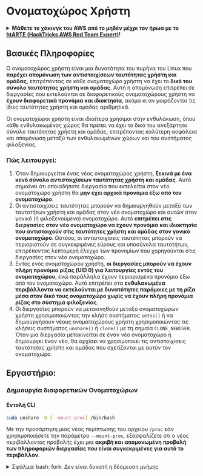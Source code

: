 # Ονοματοχώρος Χρήστη

<details>

<summary><strong>Μάθετε το χάκινγκ του AWS από το μηδέν μέχρι τον ήρωα με το</strong> <a href="https://training.hacktricks.xyz/courses/arte"><strong>htARTE (HackTricks AWS Red Team Expert)</strong></a><strong>!</strong></summary>

Άλλοι τρόποι για να υποστηρίξετε το HackTricks:

* Εάν θέλετε να δείτε την **εταιρεία σας να διαφημίζεται στο HackTricks** ή να **κατεβάσετε το HackTricks σε μορφή PDF** ελέγξτε τα [**ΣΧΕΔΙΑ ΣΥΝΔΡΟΜΗΣ**](https://github.com/sponsors/carlospolop)!
* Αποκτήστε το [**επίσημο PEASS & HackTricks swag**](https://peass.creator-spring.com)
* Ανακαλύψτε [**The PEASS Family**](https://opensea.io/collection/the-peass-family), τη συλλογή μας από αποκλειστικά [**NFTs**](https://opensea.io/collection/the-peass-family)
* **Εγγραφείτε στη** 💬 [**ομάδα Discord**](https://discord.gg/hRep4RUj7f) ή στη [**ομάδα telegram**](https://t.me/peass) ή **ακολουθήστε** μας στο **Twitter** 🐦 [**@carlospolopm**](https://twitter.com/hacktricks_live)**.**
* **Μοιραστείτε τα χάκινγκ κόλπα σας υποβάλλοντας PRs στα** [**HackTricks**](https://github.com/carlospolop/hacktricks) και [**HackTricks Cloud**](https://github.com/carlospolop/hacktricks-cloud) αποθετήρια του github.

</details>

## Βασικές Πληροφορίες

Ο ονοματοχώρος χρήστη είναι μια δυνατότητα του πυρήνα του Linux που **παρέχει απομόνωση των αντιστοιχίσεων ταυτότητας χρήστη και ομάδας**, επιτρέποντας σε κάθε ονοματοχώρο χρήστη να έχει το **δικό του σύνολο ταυτότητας χρήστη και ομάδας**. Αυτή η απομόνωση επιτρέπει σε διεργασίες που εκτελούνται σε διαφορετικούς ονοματοχώρους χρήστη να **έχουν διαφορετικά προνόμια και ιδιοκτησία**, ακόμα κι αν μοιράζονται τις ίδιες ταυτότητες χρήστη και ομάδας αριθμητικά.

Οι ονοματοχώροι χρήστη είναι ιδιαίτερα χρήσιμοι στην ενθυλάκωση, όπου κάθε ενθυλακωμένος χώρος θα πρέπει να έχει το δικό του ανεξάρτητο σύνολο ταυτότητας χρήστη και ομάδας, επιτρέποντας καλύτερη ασφάλεια και απομόνωση μεταξύ των ενθυλακωμένων χώρων και του συστήματος φιλοξενίας.

### Πώς λειτουργεί:

1. Όταν δημιουργείται ένας νέος ονοματοχώρος χρήστη, **ξεκινά με ένα κενό σύνολο αντιστοιχίσεων ταυτότητας χρήστη και ομάδας**. Αυτό σημαίνει ότι οποιαδήποτε διεργασία που εκτελείται στον νέο ονοματοχώρο χρήστη θα **μην έχει αρχικά προνόμια έξω από τον ονοματοχώρο**.
2. Οι αντιστοιχίσεις ταυτότητας μπορούν να δημιουργηθούν μεταξύ των ταυτοτήτων χρήστη και ομάδας στον νέο ονοματοχώρο και αυτών στον γονικό (ή φιλοξενούμενο) ονοματοχώρο. Αυτό **επιτρέπει στις διεργασίες στον νέο ονοματοχώρο να έχουν προνόμια και ιδιοκτησία που αντιστοιχούν στις ταυτότητες χρήστη και ομάδας στον γονικό ονοματοχώρο**. Ωστόσο, οι αντιστοιχίσεις ταυτότητας μπορούν να περιοριστούν σε συγκεκριμένες εύρους και υποσύνολα ταυτοτήτων, επιτρέποντας λεπτομερή έλεγχο των προνομίων που χορηγούνται στις διεργασίες στον νέο ονοματοχώρο.
3. Εντός ενός ονοματοχώρου χρήστη, **οι διεργασίες μπορούν να έχουν πλήρη προνόμια ρίζας (UID 0) για λειτουργίες εντός του ονοματοχώρου**, ενώ παράλληλα έχουν περιορισμένα προνόμια έξω από τον ονοματοχώρο. Αυτό επιτρέπει στα **ενθυλακωμένα περιβάλλοντα να εκτελούνται με δυνατότητες παρόμοιες με τη ρίζα μέσα στον δικό τους ονοματοχώρο χωρίς να έχουν πλήρη προνόμια ρίζας στο σύστημα φιλοξενίας**.
4. Οι διεργασίες μπορούν να μετακινηθούν μεταξύ ονοματοχώρων χρήστη χρησιμοποιώντας την κλήση συστήματος `setns()` ή να δημιουργήσουν νέους ονοματοχώρους χρήστη χρησιμοποιώντας τις κλήσεις συστήματος `unshare()` ή `clone()` με τη σημαία `CLONE_NEWUSER`. Όταν μια διεργασία μετακινείται σε έναν νέο ονοματοχώρο ή δημιουργεί έναν νέο, θα αρχίσει να χρησιμοποιεί τις αντιστοιχίσεις ταυτότητας χρήστη και ομάδας που σχετίζονται με αυτόν τον ονοματοχώρο.

## Εργαστήριο:

### Δημιουργία διαφορετικών Ονοματοχώρων

#### Εντολή CLI
```bash
sudo unshare -U [--mount-proc] /bin/bash
```
Με την προσάρτηση μιας νέας περίπτωσης του αρχείου `/proc` εάν χρησιμοποιήσετε την παράμετρο `--mount-proc`, εξασφαλίζετε ότι ο νέος περιβάλλοντος προβολής έχει μια **ακριβή και απομονωμένη προβολή των πληροφοριών διεργασίας που είναι συγκεκριμένες για αυτό το περιβάλλον**.

<details>

<summary>Σφάλμα: bash: fork: Δεν είναι δυνατή η δέσμευση μνήμης</summary>

Όταν το `unshare` εκτελείται χωρίς την επιλογή `-f`, συναντάται ένα σφάλμα λόγω του τρόπου με τον οποίο το Linux χειρίζεται τα νέα PID (Process ID) namespaces. Τα κύρια στοιχεία και η λύση παρουσιάζονται παρακάτω:

1. **Εξήγηση του προβλήματος**:
- Ο πυρήνας του Linux επιτρέπει σε μια διεργασία να δημιουργήσει νέα namespaces χρησιμοποιώντας την κλήση συστήματος `unshare`. Ωστόσο, η διεργασία που προκαλεί τη δημιουργία ενός νέου PID namespace (αναφέρεται ως "διεργασία unshare") δεν εισέρχεται στο νέο namespace, μόνο οι παιδικές διεργασίες της.
- Η εκτέλεση της εντολής `%unshare -p /bin/bash%` ξεκινά το `/bin/bash` στην ίδια διεργασία με το `unshare`. Ως αποτέλεσμα, το `/bin/bash` και οι παιδικές διεργασίες του βρίσκονται στο αρχικό PID namespace.
- Η πρώτη παιδική διεργασία του `/bin/bash` στο νέο namespace γίνεται PID 1. Όταν αυτή η διεργασία τερματίζει, ενεργοποιείται η εκκαθάριση του namespace αν δεν υπάρχουν άλλες διεργασίες, καθώς το PID 1 έχει τον ειδικό ρόλο της υιοθέτησης ορφανών διεργασιών. Ο πυρήνας του Linux θα απενεργοποιήσει στη συνέχεια την εκχώρηση PID σε αυτό το namespace.

2. **Συνέπεια**:
- Η έξοδος του PID 1 σε ένα νέο namespace οδηγεί στην απενεργοποίηση της σημαίας `PIDNS_HASH_ADDING`. Αυτό έχει ως αποτέλεσμα την αποτυχία της συνάρτησης `alloc_pid` να δεσμεύσει ένα νέο PID κατά τη δημιουργία μιας νέας διεργασίας, παράγοντας το σφάλμα "Cannot allocate memory".

3. **Λύση**:
- Το πρόβλημα μπορεί να επιλυθεί χρησιμοποιώντας την επιλογή `-f` με το `unshare`. Αυτή η επιλογή κάνει το `unshare` να δημιουργήσει ένα νέο διεργασία μετά τη δημιουργία του νέου PID namespace.
- Εκτελώντας `%unshare -fp /bin/bash%` εξασφαλίζεται ότι η εντολή `unshare` ίδια γίνεται PID 1 στο νέο namespace. Το `/bin/bash` και οι παιδικές διεργασίες του περιορίζονται στο νέο αυτό namespace, αποτρέποντας την πρόωρη έξοδο του PID 1 και επιτρέποντας την κανονική εκχώρηση PID.

Εξασφαλίζοντας ότι το `unshare` εκτελείται με τη σημαία `-f`, το νέο PID namespace διατηρείται σωστά, επιτρέποντας στο `/bin/bash` και στις υποδιεργασίες του να λειτουργούν χωρίς να αντιμετωπίζουν το σφάλμα δέσμευσης μνήμης.
```bash
docker run -ti --name ubuntu1 -v /usr:/ubuntu1 ubuntu bash
```
Για να χρησιμοποιήσετε το user namespace, ο δαίμονας του Docker πρέπει να ξεκινήσει με την επιλογή **`--userns-remap=default`** (Στο Ubuntu 14.04, αυτό μπορεί να γίνει τροποποιώντας το αρχείο `/etc/default/docker` και στη συνέχεια εκτελώντας `sudo service docker restart`)

### &#x20;Ελέγξτε σε ποιο namespace βρίσκεται η διεργασία σας
```bash
ls -l /proc/self/ns/user
lrwxrwxrwx 1 root root 0 Apr  4 20:57 /proc/self/ns/user -> 'user:[4026531837]'
```
Είναι δυνατόν να ελέγξετε τον χάρτη χρήστη από το container του Docker με την εντολή:
```bash
cat /proc/self/uid_map
0          0 4294967295  --> Root is root in host
0     231072      65536  --> Root is 231072 userid in host
```
Ή από τον κεντρικό υπολογιστή με:
```bash
cat /proc/<pid>/uid_map
```
### Βρείτε όλους τους χώρους ονομάτων χρηστών

{% code overflow="wrap" %}
```bash
sudo find /proc -maxdepth 3 -type l -name user -exec readlink {} \; 2>/dev/null | sort -u
# Find the processes with an specific namespace
sudo find /proc -maxdepth 3 -type l -name user -exec ls -l  {} \; 2>/dev/null | grep <ns-number>
```
{% endcode %}

### Εισέλθετε μέσα σε ένα χώρο ονομάτων χρήστη

To enter inside a User namespace, follow these steps:

1. Ανοίξτε ένα τερματικό και εκτελέστε την εντολή `unshare -r bash`. Αυτή η εντολή θα δημιουργήσει ένα νέο χώρο ονομάτων χρήστη και θα εκτελέσει ένα νέο αντίγραφο του τερματικού shell μέσα σε αυτόν.

2. Τώρα είστε μέσα στον νέο χώρο ονομάτων χρήστη. Μπορείτε να εκτελέσετε εντολές με τα δικαιώματα του χρήστη που ανήκει σε αυτόν τον χώρο ονομάτων.

3. Για να επιστρέψετε στον αρχικό χώρο ονομάτων χρήστη, απλά εκτελέστε την εντολή `exit`.

Με αυτόν τον τρόπο, μπορείτε να εξερευνήσετε και να εκτελέσετε εντολές με διαφορετικά δικαιώματα χρήστη, εντός ενός απομονωμένου χώρου ονομάτων.
```bash
nsenter -U TARGET_PID --pid /bin/bash
```
Επίσης, μπορείτε να **εισέλθετε μόνο σε ένα άλλο namespace διεργασίας αν είστε root**. Και **δεν μπορείτε** να **εισέλθετε** σε άλλο namespace **χωρίς έναν δείκτη** που να δείχνει σε αυτό (όπως `/proc/self/ns/user`).

### Δημιουργία νέου User namespace (με αντιστοιχίσεις)

{% code overflow="wrap" %}
```bash
unshare -U [--map-user=<uid>|<name>] [--map-group=<gid>|<name>] [--map-root-user] [--map-current-user]
```
{% endcode %}
```bash
# Container
sudo unshare -U /bin/bash
nobody@ip-172-31-28-169:/home/ubuntu$ #Check how the user is nobody

# From the host
ps -ef | grep bash # The user inside the host is still root, not nobody
root       27756   27755  0 21:11 pts/10   00:00:00 /bin/bash
```
### Ανάκτηση Δυνατοτήτων

Στην περίπτωση των user namespaces, **όταν δημιουργείται ένα νέο user namespace, η διεργασία που εισέρχεται στο namespace αυτό αποκτά ένα πλήρες σύνολο δυνατοτήτων μέσα σε αυτό το namespace**. Αυτές οι δυνατότητες επιτρέπουν στη διεργασία να εκτελεί προνομιούχες λειτουργίες, όπως **προσάρτηση** **αρχείων συστήματος**, δημιουργία συσκευών ή αλλαγή κυριότητας αρχείων, αλλά **μόνο μέσα στο πλαίσιο του user namespace της**.

Για παράδειγμα, όταν έχετε τη δυνατότητα `CAP_SYS_ADMIN` μέσα σε ένα user namespace, μπορείτε να εκτελέσετε λειτουργίες που συνήθως απαιτούν αυτή τη δυνατότητα, όπως η προσάρτηση αρχείων συστήματος, αλλά μόνο μέσα στο πλαίσιο του user namespace σας. Οι λειτουργίες που εκτελείτε με αυτή τη δυνατότητα δεν θα επηρεάσουν το σύστημα του κεντρικού υπολογιστή ή άλλα namespaces.

{% hint style="warning" %}
Επομένως, ακόμα κι αν η απόκτηση μιας νέας διεργασίας μέσα σε ένα νέο User namespace **θα σας δώσει όλες τις δυνατότητες πίσω** (CapEff: 000001ffffffffff), στην πραγματικότητα μπορείτε **να χρησιμοποιήσετε μόνο αυτές που σχετίζονται με το namespace** (π.χ. προσάρτηση) αλλά όχι όλες. Έτσι, αυτό καθαυτό δεν είναι αρκετό για να δραπετεύσετε από ένα Docker container.
{% endhint %}
```bash
# There are the syscalls that are filtered after changing User namespace with:
unshare -UmCpf  bash

Probando: 0x067 . . . Error
Probando: 0x070 . . . Error
Probando: 0x074 . . . Error
Probando: 0x09b . . . Error
Probando: 0x0a3 . . . Error
Probando: 0x0a4 . . . Error
Probando: 0x0a7 . . . Error
Probando: 0x0a8 . . . Error
Probando: 0x0aa . . . Error
Probando: 0x0ab . . . Error
Probando: 0x0af . . . Error
Probando: 0x0b0 . . . Error
Probando: 0x0f6 . . . Error
Probando: 0x12c . . . Error
Probando: 0x130 . . . Error
Probando: 0x139 . . . Error
Probando: 0x140 . . . Error
Probando: 0x141 . . . Error
Probando: 0x143 . . . Error
```
## Αναφορές
* [https://stackoverflow.com/questions/44666700/unshare-pid-bin-bash-fork-cannot-allocate-memory](https://stackoverflow.com/questions/44666700/unshare-pid-bin-bash-fork-cannot-allocate-memory)

<details>

<summary><strong>Μάθετε το χάκινγκ του AWS από το μηδέν μέχρι τον ήρωα με το</strong> <a href="https://training.hacktricks.xyz/courses/arte"><strong>htARTE (HackTricks AWS Red Team Expert)</strong></a><strong>!</strong></summary>

Άλλοι τρόποι για να υποστηρίξετε το HackTricks:

* Εάν θέλετε να δείτε την **εταιρεία σας να διαφημίζεται στο HackTricks** ή να **κατεβάσετε το HackTricks σε μορφή PDF** ελέγξτε τα [**ΣΧΕΔΙΑ ΣΥΝΔΡΟΜΗΣ**](https://github.com/sponsors/carlospolop)!
* Αποκτήστε το [**επίσημο PEASS & HackTricks swag**](https://peass.creator-spring.com)
* Ανακαλύψτε [**την Οικογένεια PEASS**](https://opensea.io/collection/the-peass-family), τη συλλογή μας από αποκλειστικά [**NFTs**](https://opensea.io/collection/the-peass-family)
* **Εγγραφείτε στη** 💬 [**ομάδα Discord**](https://discord.gg/hRep4RUj7f) ή στη [**ομάδα telegram**](https://t.me/peass) ή **ακολουθήστε** μας στο **Twitter** 🐦 [**@carlospolopm**](https://twitter.com/hacktricks_live)**.**
* **Μοιραστείτε τα χάκινγκ κόλπα σας υποβάλλοντας PRs στα** [**HackTricks**](https://github.com/carlospolop/hacktricks) και [**HackTricks Cloud**](https://github.com/carlospolop/hacktricks-cloud) αποθετήρια του github.

</details>
